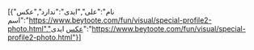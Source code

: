 [{"نام":"علی","ایدی":"ندارد","عکس اسم":"https://www.beytoote.com/fun/visual/special-profile2-photo.html","عکس ایدی":"https://www.beytoote.com/fun/visual/special-profile2-photo.html"}]